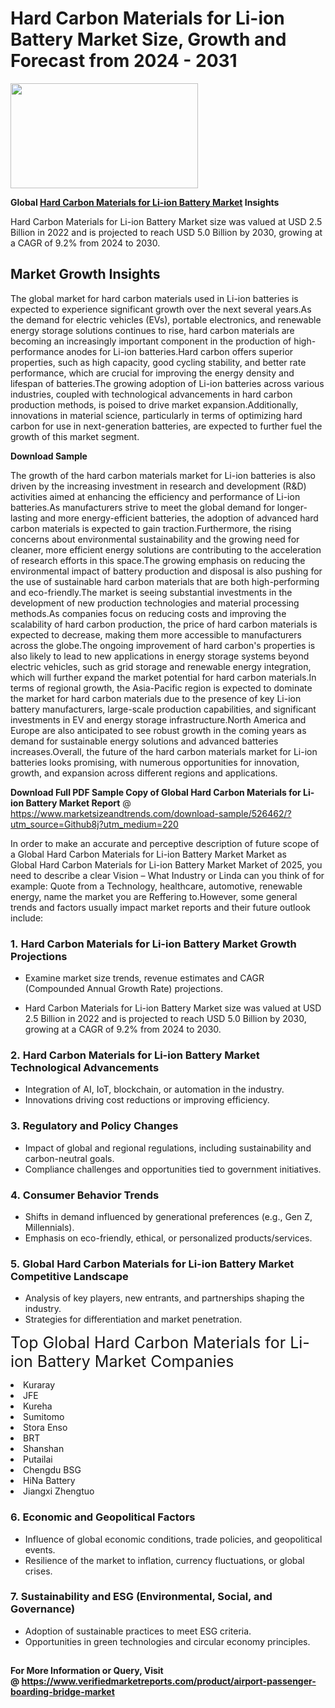 <H1>Hard Carbon Materials for Li-ion Battery Market Size, Growth and Forecast from 2024 - 2031</H1><img class="aligncenter size-medium wp-image-584254" src="https://thirdeyenews.in/wp-content/uploads/2024/09/Global-Market-Research-300x168.jpeg" alt="" width="300" height="168" /><p><strong>Global&nbsp;<a href="https://www.marketsizeandtrends.com/download-sample/526462/?utm_source=Github8j?utm_medium=220">Hard Carbon Materials for Li-ion Battery Market</a> Insights</strong></p><p>Hard Carbon Materials for Li-ion Battery Market size was valued at USD 2.5 Billion in 2022 and is projected to reach USD 5.0 Billion by 2030, growing at a CAGR of 9.2% from 2024 to 2030.</p><p><h2>Market Growth Insights</h2> <p>The global market for hard carbon materials used in Li-ion batteries is expected to experience significant growth over the next several years.As the demand for electric vehicles (EVs), portable electronics, and renewable energy storage solutions continues to rise, hard carbon materials are becoming an increasingly important component in the production of high-performance anodes for Li-ion batteries.Hard carbon offers superior properties, such as high capacity, good cycling stability, and better rate performance, which are crucial for improving the energy density and lifespan of batteries.The growing adoption of Li-ion batteries across various industries, coupled with technological advancements in hard carbon production methods, is poised to drive market expansion.Additionally, innovations in material science, particularly in terms of optimizing hard carbon for use in next-generation batteries, are expected to further fuel the growth of this market segment.</p> <p><strong>Download Sample</strong></p> <p>The growth of the hard carbon materials market for Li-ion batteries is also driven by the increasing investment in research and development (R&D) activities aimed at enhancing the efficiency and performance of Li-ion batteries.As manufacturers strive to meet the global demand for longer-lasting and more energy-efficient batteries, the adoption of advanced hard carbon materials is expected to gain traction.Furthermore, the rising concerns about environmental sustainability and the growing need for cleaner, more efficient energy solutions are contributing to the acceleration of research efforts in this space.The growing emphasis on reducing the environmental impact of battery production and disposal is also pushing for the use of sustainable hard carbon materials that are both high-performing and eco-friendly.The market is seeing substantial investments in the development of new production technologies and material processing methods.As companies focus on reducing costs and improving the scalability of hard carbon production, the price of hard carbon materials is expected to decrease, making them more accessible to manufacturers across the globe.The ongoing improvement of hard carbon's properties is also likely to lead to new applications in energy storage systems beyond electric vehicles, such as grid storage and renewable energy integration, which will further expand the market potential for hard carbon materials.In terms of regional growth, the Asia-Pacific region is expected to dominate the market for hard carbon materials due to the presence of key Li-ion battery manufacturers, large-scale production capabilities, and significant investments in EV and energy storage infrastructure.North America and Europe are also anticipated to see robust growth in the coming years as demand for sustainable energy solutions and advanced batteries increases.Overall, the future of the hard carbon materials market for Li-ion batteries looks promising, with numerous opportunities for innovation, growth, and expansion across different regions and applications.</p> <p><span class=""><strong>Download Full PDF Sample Copy of Global Hard Carbon Materials for Li-ion Battery Market Report</strong> @ <a href="https://www.marketsizeandtrends.com/download-sample/526462/?utm_source=Github8j?utm_medium=220" target="_blank">https://www.marketsizeandtrends.com/download-sample/526462/?utm_source=Github8j?utm_medium=220</a></span></p><p>In order to make an accurate and perceptive description of future scope of a Global&nbsp;Hard Carbon Materials for Li-ion Battery Market Market as Global&nbsp;Hard Carbon Materials for Li-ion Battery Market Market of 2025, you need to describe a clear Vision &ndash; What Industry or Linda can you think of for example: Quote from a Technology, healthcare, automotive, renewable energy, name the market you are Reffering to.However, some general trends and factors usually impact market reports and their future outlook include:</p><h3>1.&nbsp;<strong>Hard Carbon Materials for Li-ion Battery Market Growth Projections</strong></h3><ul><li>Examine market size trends, revenue estimates and CAGR (Compounded Annual Growth Rate) projections.</li><li><p>Hard Carbon Materials for Li-ion Battery Market size was valued at USD 2.5 Billion in 2022 and is projected to reach USD 5.0 Billion by 2030, growing at a CAGR of 9.2% from 2024 to 2030.</p></li></ul><h3>2.&nbsp;<strong>Hard Carbon Materials for Li-ion Battery Market Technological Advancements</strong></h3><ul><li>Integration of AI, IoT, blockchain, or automation in the industry.</li><li>Innovations driving cost reductions or improving efficiency.</li></ul><h3>3.&nbsp;<strong>Regulatory and Policy Changes</strong></h3><ul><li>Impact of global and regional regulations, including sustainability and carbon-neutral goals.</li><li>Compliance challenges and opportunities tied to government initiatives.</li></ul><h3>4.&nbsp;<strong>Consumer Behavior Trends</strong></h3><ul><li>Shifts in demand influenced by generational preferences (e.g., Gen Z, Millennials).</li><li>Emphasis on eco-friendly, ethical, or personalized products/services.</li></ul><h3>5.&nbsp;<strong>Global Hard Carbon Materials for Li-ion Battery Market Competitive Landscape</strong></h3><ul><li>Analysis of key players, new entrants, and partnerships shaping the industry.</li><li>Strategies for differentiation and market penetration.</li></ul><p data-pm-slice="1 1 []"><span style="color: inherit; font-family: inherit; font-size: 25px;">Top Global Hard Carbon Materials for Li-ion Battery Market Companies</span></p><div class="" data-test-id=""><p><li>Kuraray</li><li> JFE</li><li> Kureha</li><li> Sumitomo</li><li> Stora Enso</li><li> BRT</li><li> Shanshan</li><li> Putailai</li><li> Chengdu BSG</li><li> HiNa Battery</li><li> Jiangxi Zhengtuo</li></p></div><h3>6.&nbsp;<strong>Economic and Geopolitical Factors</strong></h3><ul><li>Influence of global economic conditions, trade policies, and geopolitical events.</li><li>Resilience of the market to inflation, currency fluctuations, or global crises.</li></ul><h3>7.&nbsp;<strong>Sustainability and ESG (Environmental, Social, and Governance)</strong></h3><ul><li>Adoption of sustainable practices to meet ESG criteria.</li><li>Opportunities in green technologies and circular economy principles.</li></ul><h2><strong style="font-size: 14px;">For More Information or Query, Visit @&nbsp;</strong><a style="background-color: #ffffff; font-size: 14px;" href="https://www.marketsizeandtrends.com/report/hard-carbon-materials-for-li-ion-battery-market/" target="_blank">https://www.verifiedmarketreports.com/product/airport-passenger-boarding-bridge-market</a></h2>